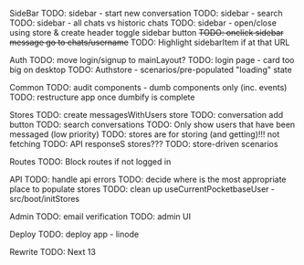 SideBar
TODO: sidebar - start new conversation
TODO: sidebar - search
TODO: sidebar - all chats vs historic chats
TODO: sidebar - open/close using store & create header toggle sidebar button
~~TODO: onclick sidebar message go to chats/username~~
TODO: Highlight sidebarItem if at that URL

Auth
TODO: move login/signup to mainLayout?
TODO: login page - card too big on desktop
TODO: Authstore - scenarios/pre-populated "loading" state

Common
TODO: audit components - dumb components only (inc. events)
TODO: restructure app once dumbify is complete

Stores
TODO: create messagesWithUsers store
TODO: conversation add button
TODO: search conversations
TODO: Only show users that have been messaged (low priority)
TODO: stores are for storing (and getting)!!! not fetching
TODO: API responseS stores???
TODO: store-driven scenarios

Routes
TODO: Block routes if not logged in

API
TODO: handle api errors
TODO: decide where is the most appropriate place to populate stores
TODO: clean up useCurrentPocketbaseUser - src/boot/initStores

Admin
TODO: email verification
TODO: admin UI

Deploy
TODO: deploy app - linode

Rewrite
TODO: Next 13
